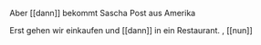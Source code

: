 Aber [[dann]] bekommt Sascha Post aus Amerika 

Erst gehen wir einkaufen und [[dann]] in ein Restaurant.
, [[nun]]